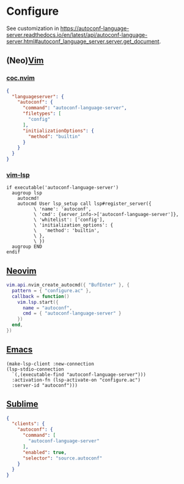 # Configure

See customization in
<https://autoconf-language-server.readthedocs.io/en/latest/api/autoconf-language-server.html#autoconf_language_server.server.get_document>.

## (Neo)[Vim](https://www.vim.org)

### [coc.nvim](https://github.com/neoclide/coc.nvim)

```json
{
  "languageserver": {
    "autoconf": {
      "command": "autoconf-language-server",
      "filetypes": [
        "config"
      ],
      "initializationOptions": {
        "method": "builtin"
      }
    }
  }
}
```

### [vim-lsp](https://github.com/prabirshrestha/vim-lsp)

```vim
if executable('autoconf-language-server')
  augroup lsp
    autocmd!
    autocmd User lsp_setup call lsp#register_server({
          \ 'name': 'autoconf',
          \ 'cmd': {server_info->['autoconf-language-server']},
          \ 'whitelist': ['config'],
          \ 'initialization_options': {
          \   'method': 'builtin',
          \ },
          \ })
  augroup END
endif
```

## [Neovim](https://neovim.io)

```lua
vim.api.nvim_create_autocmd({ "BufEnter" }, {
  pattern = { "configure.ac" },
  callback = function()
    vim.lsp.start({
      name = "autoconf",
      cmd = { "autoconf-language-server" }
    })
  end,
})
```

## [Emacs](https://www.gnu.org/software/emacs)

```elisp
(make-lsp-client :new-connection
(lsp-stdio-connection
  `(,(executable-find "autoconf-language-server")))
  :activation-fn (lsp-activate-on "configure.ac")
  :server-id "autoconf")))
```

## [Sublime](https://www.sublimetext.com)

```json
{
  "clients": {
    "autoconf": {
      "command": [
        "autoconf-language-server"
      ],
      "enabled": true,
      "selector": "source.autoconf"
    }
  }
}
```
